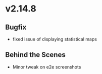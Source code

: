 # v2.14.8

## Bugfix

- fixed issue of displaying statistical maps

## Behind the Scenes

- Minor tweak on e2e screenshots

